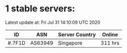 # 1 stable servers:

Latest update at: Fri Jul 31 14:10:09 UTC 2020

| ID | ASN | Server Country | Online |
| -- | --- | -------------- | ------ |
| #.7F1D | AS63949 | Singapore | 311 hrs |

